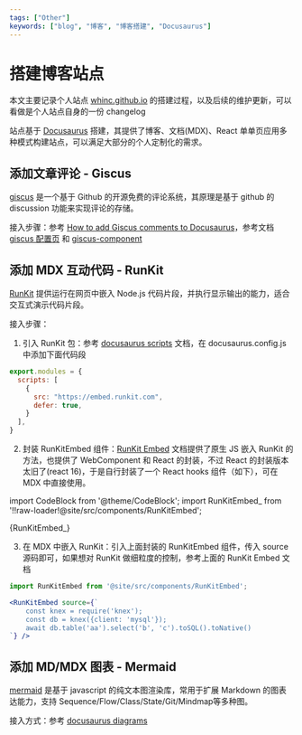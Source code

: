 ```yaml
---
tags: ["Other"]
keywords: ["blog", "博客", "博客搭建", "Docusaurus"]
---
```


# 搭建博客站点

本文主要记录个人站点 [whinc.github.io](https://whinc.github.io/) 的搭建过程，以及后续的维护更新，可以看做是个人站点自身的一份 changelog

站点基于 [Docusaurus](https://docusaurus.io/) 搭建，其提供了博客、文档(MDX)、React 单单页应用多种模式构建站点，可以满足大部分的个人定制化的需求。

## 添加文章评论 - Giscus

[giscus](https://github.com/giscus/giscus) 是一个基于 Github 的开源免费的评论系统，其原理是基于 github 的 discussion 功能来实现评论的存储。

接入步骤：参考 [How to add Giscus comments to Docusaurus](https://m19v.github.io/blog/how-to-add-giscus-to-docusaurus)，参考文档[giscus 配置页](https://giscus.app/zh-CN) 和 [giscus-component](https://github.com/giscus/giscus-component)


## 添加 MDX 互动代码 - RunKit

[RunKit](https://runkit.com/home) 提供运行在网页中嵌入 Node.js 代码片段，并执行显示输出的能力，适合交互式演示代码片段。



接入步骤：

1. 引入 RunKit 包：参考 [docusaurus scripts](https://docusaurus.io/docs/2.3.1/api/docusaurus-config#scripts) 文档，在 docusaurus.config.js 中添加下面代码段
```js
export.modules = {
  scripts: [
    {
      src: "https://embed.runkit.com",
      defer: true,
    }
  ],
}
```

2. 封装 RunKitEmbed 组件：[RunKit Embed](https://runkit.com/docs/embed) 文档提供了原生 JS 嵌入 RunKit 的方法，也提供了 WebComponent 和 React 的封装，不过 React 的封装版本太旧了(react 16)，于是自行封装了一个 React hooks 组件（如下），可在 MDX 中直接使用。

import CodeBlock from '@theme/CodeBlock';
import RunKitEmbed_ from '!!raw-loader!@site/src/components/RunKitEmbed';

<CodeBlock language="tsx">{RunKitEmbed_}</CodeBlock>

3. 在 MDX 中嵌入 RunKit：引入上面封装的 RunKitEmbed 组件，传入 source 源码即可，如果想对 RunKit 做细粒度的控制，参考上面的 RunKit Embed 文档

```jsx
import RunKitEmbed from '@site/src/components/RunKitEmbed';

<RunKitEmbed source={`
    const knex = require('knex');
    const db = knex({client: 'mysql'});
    await db.table('aa').select('b', 'c').toSQL().toNative()
`} />
```

## 添加 MD/MDX 图表 - Mermaid

[mermaid](https://github.com/mermaid-js/mermaid) 是基于 javascript 的纯文本图渲染库，常用于扩展 Markdown 的图表达能力，支持 Sequence/Flow/Class/State/Git/Mindmap等多种图。

接入方式：参考 [docusaurus diagrams](https://docusaurus.io/docs/2.3.1/markdown-features/diagrams)